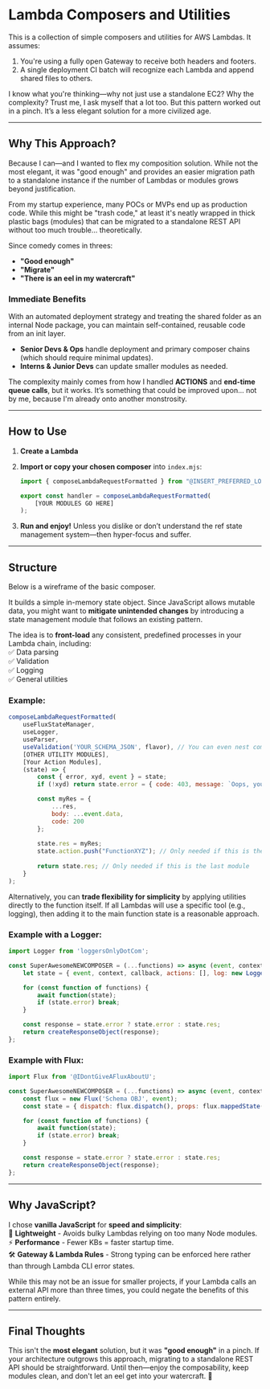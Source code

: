 # Lambda Composers and Utilities  

This is a collection of simple composers and utilities for AWS Lambdas. It assumes:  
1. You're using a fully open Gateway to receive both headers and footers.  
2. A single deployment CI batch will recognize each Lambda and append shared files to others.  

I know what you're thinking—why not just use a standalone EC2? Why the complexity? Trust me, I ask myself that a lot too. But this pattern worked out in a pinch. It’s a less elegant solution for a more civilized age.  

---

## Why This Approach?  

Because I can—and I wanted to flex my composition solution. While not the most elegant, it was "good enough" and provides an easier migration path to a standalone instance if the number of Lambdas or modules grows beyond justification.  

From my startup experience, many POCs or MVPs end up as production code. While this might be "trash code," at least it's neatly wrapped in thick plastic bags (modules) that can be migrated to a standalone REST API without too much trouble... theoretically.  

Since comedy comes in threes:  
- **"Good enough"**  
- **"Migrate"**  
- **"There is an eel in my watercraft"**  

### Immediate Benefits  

With an automated deployment strategy and treating the shared folder as an internal Node package, you can maintain self-contained, reusable code from an init layer.  

- **Senior Devs & Ops** handle deployment and primary composer chains (which should require minimal updates).  
- **Interns & Junior Devs** can update smaller modules as needed.  

The complexity mainly comes from how I handled **ACTIONS** and **end-time queue calls**, but it works. It’s something that could be improved upon... not by me, because I'm already onto another monstrosity.  

---

## How to Use  

1. **Create a Lambda**  
2. **Import or copy your chosen composer** into `index.mjs`:  

   ```javascript
   import { composeLambdaRequestFormatted } from "@INSERT_PREFERRED_LOADING_HERE";

   export const handler = composeLambdaRequestFormatted(
       [YOUR MODULES GO HERE]
   );
   ```  
3. **Run and enjoy!** Unless you dislike or don’t understand the ref state management system—then hyper-focus and suffer.  

---

## Structure  

Below is a wireframe of the basic composer.  

It builds a simple in-memory state object. Since JavaScript allows mutable data, you might want to **mitigate unintended changes** by introducing a state management module that follows an existing pattern.  

The idea is to **front-load** any consistent, predefined processes in your Lambda chain, including:  
✅ Data parsing  
✅ Validation  
✅ Logging  
✅ General utilities  

### Example:  

```javascript
composeLambdaRequestFormatted(
    useFluxStateManager,
    useLogger,
    useParser,
    useValidation('YOUR_SCHEMA_JSON', flavor), // You can even nest composers inside composers!
    [OTHER UTILITY MODULES],
    [Your Action Modules],
    (state) => {
        const { error, xyd, event } = state;
        if (!xyd) return state.error = { code: 403, message: `Oops, you're not allowed to update ${event.id}` };

        const myRes = {
            ...res, 
            body: ...event.data,
            code: 200
        };
        
        state.res = myRes;
        state.action.push("FunctionXYZ"); // Only needed if this is the last main logic module
        
        return state.res; // Only needed if this is the last module
    }
);
```  

Alternatively, you can **trade flexibility for simplicity** by applying utilities directly to the function itself. If all Lambdas will use a specific tool (e.g., logging), then adding it to the main function state is a reasonable approach.  

### Example with a Logger:  

```javascript
import Logger from 'loggersOnlyDotCom';

const SuperAwesomeNEWCOMPOSER = (...functions) => async (event, context, callback) => {
    let state = { event, context, callback, actions: [], log: new Logger() };

    for (const function of functions) {
        await function(state);
        if (state.error) break;
    }

    const response = state.error ? state.error : state.res;
    return createResponseObject(response);
};
```

### Example with Flux:  

```javascript
import Flux from '@IDontGiveAFluxAboutU';

const SuperAwesomeNEWCOMPOSER = (...functions) => async (event, context, callback) => {
    const flux = new Flux('Schema OBJ', event);
    const state = { dispatch: flux.dispatch(), props: flux.mappedState(), ...otherStuff };

    for (const function of functions) {
        await function(state);
        if (state.error) break;
    }

    const response = state.error ? state.error : state.res;
    return createResponseObject(response);
};
```

---

## Why JavaScript?  

I chose **vanilla JavaScript** for **speed and simplicity**:  
🚀 **Lightweight** - Avoids bulky Lambdas relying on too many Node modules.  
⚡ **Performance** - Fewer KBs = faster startup time.  
🛠 **Gateway & Lambda Rules** - Strong typing can be enforced here rather than through Lambda CLI error states.  

While this may not be an issue for smaller projects, if your Lambda calls an external API more than three times, you could negate the benefits of this pattern entirely.  

---

## Final Thoughts  

This isn't the **most elegant** solution, but it was **"good enough"** in a pinch. If your architecture outgrows this approach, migrating to a standalone REST API should be straightforward. Until then—enjoy the composability, keep modules clean, and don't let an eel get into your watercraft. 🚀
